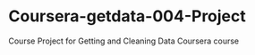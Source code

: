 Coursera-getdata-004-Project
============================

Course Project for Getting and Cleaning Data Coursera course
